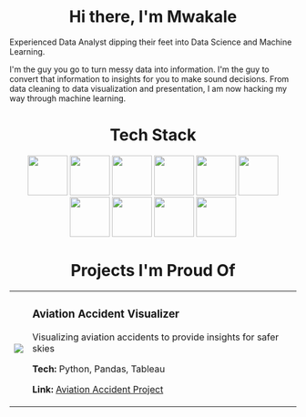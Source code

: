 <h1 align="center">Hi there, I'm Mwakale</h1>

Experienced Data Analyst dipping their feet into Data Science and Machine Learning.

I'm the guy you go to turn messy data into information. I'm the guy to convert that information to insights for you to make sound decisions. From data cleaning to data visualization and presentation, I am now hacking my way through machine learning.

<h1 align="center">Tech Stack</h1>
<p align="center">
  <img src="https://www.svgrepo.com/show/373589/excel.svg" width="70" height="70"/>
  <img src="https://cdn.jsdelivr.net/gh/devicons/devicon@latest/icons/mysql/mysql-original.svg" width="70" height="70"/>
  <img src="https://cdn.svglogos.dev/logos/python.svg" width="70" height="70"/>
  <img src="https://cdn.svglogos.dev/logos/numpy.svg" width="70" height="70"/>
  <img src="https://cdn.svglogos.dev/logos/pandas-icon.svg" width="70" height="70"/>
  <img src="https://cdn.svglogos.dev/logos/matplotlib-icon.svg" width="70" height="70"/>
  <img src="https://cdn.svglogos.dev/logos/visual-studio-code.svg" width="70" height="70"/>
  <img src="https://cdn.jsdelivr.net/gh/devicons/devicon@latest/icons/scikitlearn/scikitlearn-original.svg" width="70" height="70"/>
  <img src="https://cdn.svglogos.dev/logos/microsoft-power-bi.svg" width="70" height="70"/>
  <img src="https://cdn.svglogos.dev/logos/tableau-icon.svg" width="70" height="70"/>
</p>

<h1 align="center">Projects I'm Proud Of</h1>
<table>
  <tr>
    <td>
      <a href="https://github.com/M-Nesphory/Aviation_Accident_Project.git">
        <img src="https://github-readme-stats.vercel.app/api/pin/?username=M-Nesphory&repo=Aviation_Accident_Project&theme=dark&hide_border=true&border_radius=10"/>
      </a>
    </td>
    <td>
      <h3>Aviation Accident Visualizer</h3>
      <p>
        Visualizing aviation accidents to provide insights for safer skies
        <p><b>Tech:</b> Python, Pandas, Tableau</p>
        <p><b>Link:</b> <a href = "https://github.com/M-Nesphory/Aviation_Accident_Project.git">Aviation Accident Project</a></p>
      </p>
    </td>
  </tr>
</table>


